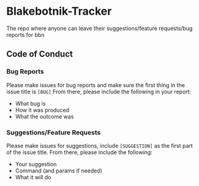 # Blakebotnik-Tracker
The repo where anyone can leave their suggestions/feature requests/bug reports for bbn

## Code of Conduct

### Bug Reports
Please make issues for bug reports and make sure the first thing in the issue title is `[BUG]`
From there, please include the following in your report:
- What bug is
- How it was produced
- What the outcome was

### Suggestions/Feature Requests
Please make issues for suggestions, include `[SUGGESTION]` as the first part of the issue title.
From there, please include the following:
- Your suggestion
- Command (and params if needed)
- What it will do

